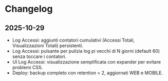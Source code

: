 # Changelog

## 2025-10-29
- Log Accessi: aggiunti contatori cumulativi (Accessi Totali, Visualizzazioni Totali) persistenti.
- Log Accessi: pulsante per pulizia log pi  vecchi di N giorni (default 60) senza toccare i contatori.
- UI Log Accessi: visualizzazione semplificata con expander per evitare problemi CSS.
- Deploy: backup completo con retention = 2, aggiornati WEB e MOBILE.
